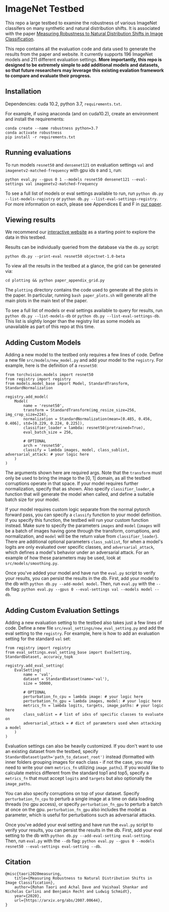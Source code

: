 # ImageNet Testbed
This repo a large testbed to examine the robustness of various ImageNet classifers on many synthetic and natural distribution shifts. 
It is associated with the paper [Measuring Robustness to Natural Distribution Shifts in Image Classification](https://modestyachts.github.io/imagenet-testbed/).

This repo contains all the evaluation code and data used to generate the results from the paper and website. It currently supports 196 ImageNet models and 211 different evaluation settings. **More importantly, this repo is designed to be extremely simple to add additional models and datasets, so that future researchers may leverage this existing evalation framework to compare and evaluate their progress.**


## Installation
Dependencies: cuda 10.2, python 3.7, `requirements.txt`.

For example, if using anaconda (and on cuda10.2), create an environment and install the requirements:
```
conda create --name robustness python=3.7
conda activate robustness
pip install -r requirements.txt
```


## Running evaluations
To run models `resnet50` and `densenet121` on evaluation settings `val` and `imagenetv2-matched-frequency` with gpu ids `0` and `1`, run:
```
python eval.py --gpus 0 1 --models resnet50 densenet121 --eval-settings val imagenetv2-matched-frequency
```
To see a full list of models or eval settings available to run, run `python db.py --list-models-registry` or `python db.py --list-eval-settings-registry`. 
For more information on each, please see Appendices E and F in [our paper](https://arxiv.org/abs/2007.00644).


## Viewing results
We recommend our [interactive website](http://imagenet-testbed-2088145982.us-west-2.elb.amazonaws.com/) as a starting point to explore the data in this testbed.

Results can be individually queried from the database via the `db.py` script:
```
python db.py --print-eval resnet50 objectnet-1.0-beta
```
To view all the results in the testbed at a glance, the grid can be generated via:
```
cd plotting && python paper_appendix_grid.py
```
The `plotting` directory contains the code used to generate all the plots in the paper. In particular, running `bash paper_plots.sh` will generate all the main plots in the main text of the paper.

To see a full list of models or eval settings available to query for results, run `python db.py --list-models-db` or `python db.py --list-eval-settings-db`. This list is slightly longer than the registry list as some models as unavailable as part of this repo at this time.

## Adding Custom Models
Adding a new model to the testbed only requires a few lines of code. Define a new file `src/models/new_model.py` and add your model to the `registry`. For example, here is the definition of a `resnet50`:
```
from torchvision.models import resnet50
from registry import registry
from models.model_base import Model, StandardTransform, StandardNormalization

registry.add_model(
    Model(
        name = 'resnet50',
        transform = StandardTransform(img_resize_size=256, img_crop_size=224),
        normalization = StandardNormalization(mean=[0.485, 0.456, 0.406], std=[0.229, 0.224, 0.225]),
        classifier_loader = lambda: resnet50(pretrained=True),
        eval_batch_size = 256,

        # OPTIONAL
        arch = 'resnet50',
        classify = lambda images, model, class_sublist, adversarial_attack: # your logic here
    )
)
```
The arguments shown here are required args. Note that the `transform` must only be used to bring the image to the [0, 1] domain, as all the testbed corruptions operate in that space. If your model requires further normalization, specify that as shown. Also specify `classifier_loader`, a function that will generate the model when called, and define a suitable batch size for your model.

If your model requires custom logic separate from the normal pytorch forward pass, you can specify a `classify` function to your model definition. If you specify this function, the testbed will run your custom function instead. Make sure to specify the parameters `images` and `model` (`images` will be a batch of images having gone through the transform, corruptions, and normalization, and `model` will be the return value from `classifier_loader`). There are additional optional parameters `class_sublist`, for when a model's logits are only evaluated over specific classes, and `adversarial_attack`, which defines a model's behavior under an adversarial attack. For an example of how these parameters may be used, look at `src/models/smoothing.py`.

Once you've added your model and have run the `eval.py` script to verify your results, you can persist the results in the db. First, add your model to the db with `python db.py --add-model model`. Then, run `eval.py` with the `--db` flag: `python eval.py --gpus 0 --eval-settings val --models model --db`.


## Adding Custom Evaluation Settings
Adding a new evaluation setting to the testbed also takes just a few lines of code. Define a new file `src/eval_settings/new_eval_setting.py` and add the eval setting to the `registry`. For example, here is how to add an evaluation setting for the standard `val` set:
```
from registry import registry
from eval_settings.eval_setting_base import EvalSetting, StandardDataset, accuracy_topk

registry.add_eval_setting(
    EvalSetting(
        name = 'val',
        dataset = StandardDataset(name='val'),
        size = 50000,

        # OPTIONAL
        perturbation_fn_cpu = lambda image: # your logic here
        perturbation_fn_gpu = lambda images, model: # your logic here
        metrics_fn = lambda logits, targets, image_paths: # your logic here
        class_sublist = # list of idxs of specific classes to evaluate on
        adversarial_attack = # dict of parameters used when attacking a model
    )
)
```
Evaluation settings can also be heavily customized. If you don't want to use an existing dataset from the testbed, specify `StandardDataset(path='path_to_dataset_root')` instead (formatted with inner folders grouping images for each class - if not the case, you may need to write your own `metrics_fn` utilizing `image_paths`). If you would like to calculate metrics different from the standard top1 and top5, specify a `metrics_fn` that must accept `logits` and `targets` but also optionally the `image_paths`. 

You can also specify corruptions on top of your dataset. Specify `perturbation_fn_cpu` to perturb a single image at a time on data loading threads (no gpu access), or specify `perturbation_fn_gpu` to perturb a batch at once on the gpu. `perturbation_fn_gpu` also includes the model as parameter, which is useful for perturbations such as adversarial attacks.

Once you've added your eval setting and have run the `eval.py` script to verify your results, you can persist the results in the db. First, add your eval setting to the db with `python db.py --add-eval-setting eval-setting`. Then, run `eval.py` with the `--db` flag: `python eval.py --gpus 0 --models resnet50 --eval-settings eval-setting --db`.


## Citation
```
@misc{taori2020measuring,
    title={Measuring Robustness to Natural Distribution Shifts in Image Classification},
    author={Rohan Taori and Achal Dave and Vaishaal Shankar and Nicholas Carlini and Benjamin Recht and Ludwig Schmidt},
    year={2020},
    url={https://arxiv.org/abs/2007.00644},
}
